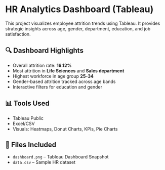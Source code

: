 # HR Analytics Dashboard (Tableau)

This project visualizes employee attrition trends using Tableau. It provides strategic insights across age, gender, department, education, and job satisfaction.

## 🔍 Dashboard Highlights
- Overall attrition rate: **16.12%**
- Most attrition in **Life Sciences** and **Sales department**
- Highest workforce in age group **25-34**
- Gender-based attrition tracked across age bands
- Interactive filters for education and gender

## 📊 Tools Used
- Tableau Public
- Excel/CSV
- Visuals: Heatmaps, Donut Charts, KPIs, Pie Charts

## 📎 Files Included
- `dashboard.png` – Tableau Dashboard Snapshot
- `data.csv` – Sample HR dataset 


